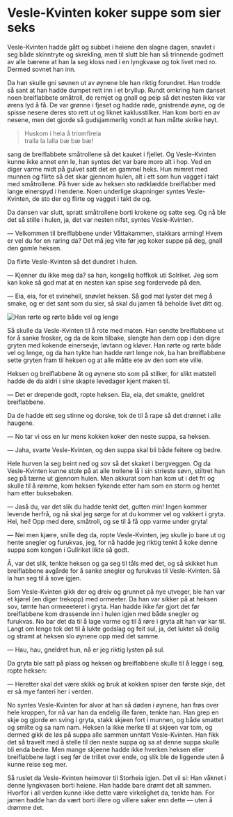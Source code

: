 # Vesle-Kvinten koker suppe som sier seks

Vesle-Kvinten hadde gått og subbet i heiene den slagne dagen, snavlet i seg både skinntryte og skrekling, men til slutt ble han så trinnende godmett av alle bærene at han la seg kloss ned i en lyngkvase og tok livet med ro. Dermed sovnet han inn.

Da han skulle gni søvnen ut av øynene ble han riktig forundret. Han trodde så sant at han hadde dumpet rett inn i et bryllup. Rundt omkring ham danset noen breiflabbete småtroll, de remjet og gnall og peip så det nesten ikke var ørens lyd å få. De var grønne i fjeset og hadde røde, gnistrende øyne, og de spisse nesene deres sto rett ut og liknet kaklusstilker. Han kom borti en av nesene, men det gjorde så gudsjammerlig vondt at han måtte skrike høyt.

> Huskom i heia å triomfireia  
> tralla la lalla bæ bæ bæ!

sang de breiflabbete småtrollene så det kauket i fjellet. Og Vesle-Kvinten kunne ikke annet enn le, han syntes det var bare moro alt i hop. Ved en diger varme midt på gulvet satt det en gammel heks. Hun mimret med munnen og flirte så det skar gjennom hulen, alt i ett som hun vagget i takt med småtrollene. På hver side av heksen sto rødklædde breiflabber med lange einerspyd i hendene. Noen underlige skapninger syntes Vesle-Kvinten, de sto der og flirte og vagget i takt de og.

Da dansen var slutt, spratt småtrollene borti krokene og satte seg. Og nå ble det så stille i hulen, ja, det var nesten nifst, syntes Vesle-Kvinten.

— Velkommen til breiflabbene under Våttakammen, stakkars arming! Hvem er vel du for en raring da? Det må jeg vite før jeg koker suppe på deg, gnall den gamle heksen.

Da flirte Vesle-Kvinten så det dundret i hulen.

— Kjenner du ikke meg da? sa han, kongelig hoffkok uti Solriket. Jeg som kan koke så god mat at en nesten kan spise seg fordervede på den.

— Eia, eia, for et svinehell, snøvlet heksen. Så god mat lyster det meg å smake, og er det sant som du sier, så skal du jamen få beholde livet ditt og.

![Han rørte og rørte både vel og lenge](./suppe.png)

Så skulle da Vesle-Kvinten til å rote med maten. Han sendte breiflabbene ut for å sanke frosker, og da de kom tilbake, slengte han dem opp i den digre gryten med kokende einersevje, løvtann og kløver. Han rørte og rørte både vel og lenge, og da han tykte han hadde rørt lenge nok, ba han breiflabbene sette gryten fram til heksen og at alle måtte ete av den som ete ville.

Heksen og breiflabbene åt og øynene sto som på stilker, for slikt matstell hadde de da aldri i sine skapte levedager kjent maken til.

— Det er drepende godt, ropte heksen. Eia, eia, det smakte, gneldret breiflabbene.

Da de hadde ett seg stinne og dorske, tok de til å rape så det drønnet i alle haugene.

— No tar vi oss en lur mens kokken koker den neste suppa, sa heksen.

— Jaha, svarte Vesle-Kvinten, og den suppa skal bli både feitere og bedre.

Hele hurven la seg beint ned og sov så det skaket i bergveggen. Og da Vesle-Kvinten kunne stole på at alle trollene lå i sin strieste søvn, stiltret han seg på tærne ut gjennom hulen. Men akkurat som han kom ut i det fri og skulle til å rømme, kom heksen fykende etter ham som en storm og hentet ham etter buksebaken.

— Jaså du, var det slik du hadde tenkt det, gutten min! Ingen kommer levende herfrå, og nå skal jeg sørge for at du kommer vel og vakkert i gryta. Hei, hei! Opp med dere, småtroll, og se til å få opp varme under gryta!

— Nei men kjære, snille deg da, ropte Vesle-Kvinten, jeg skulle jo bare ut og hente snegler og furukvas, jeg, for nå hadde jeg riktig tenkt å koke denne suppa som kongen i Gullriket likte så godt.

Å, var det slik, tenkte heksen og ga seg til tåls med det, og så skikket hun breiflabbene avgårde for å sanke snegler og furukvas til Vesle-Kvinten. Så la hun seg til å sove igjen.

Som Vesle-Kvinten gikk der og dreiv og grunnet på nye utveger, ble han var et kjørel (en diger trekopp) med ormeeter. Da han var sikker på at heksen sov, tømte han ormeeeteret i gryta. Han hadde ikke før gjort det før breiflabbene kom drassende inn i hulen igjen med både snegler og furukvas. No bar det da til å lage varme og til å røre i gryta alt han var kar til. Langt om lenge tok det til å lukte godslag og feit sul, ja, det luktet så deilig og stramt at heksen slo øynene opp med det samme.

— Hau, hau, gneldret hun, nå er jeg riktig lysten på sul.

Da gryta ble satt på plass og heksen og breiflabbene skulle til å legge i seg, ropte heksen:

— Heretter skal det være skikk og bruk at kokken spiser den første skje, det er så mye fanteri her i verden.

No syntes Vesle-Kvinten for alvor at han så døden i øynene, han frøs over hele kroppen, for nå var han da endelig ille faren, tenkte han. Han grep en skje og gjorde en sving i gryta, stakk skjeen fort i munnen, og både smattet og smilte og sa nam nam. Heksen la ikke merke til at skjeen var tom, og dermed gikk de løs på suppa alle sammen unntatt Vesle-Kvinten. Han fikk det så travelt med å stelle til den neste suppa og sa at denne suppa skulle bli enda bedre. Men mange skjeene hadde ikke hverken heksen eller breiflabbene lagt i seg før de trillet over ende, og slik ble de liggende uten å kunne reise seg mer.

Så ruslet da Vesle-Kvinten heimover til Storheia igjen. Det vil si: Han våknet i denne lyngkvasen borti heiene. Han hadde bare drømt det alt sammen. Hvorfor i all verden kunne ikke dette være virkelighet da, tenkte han. For jamen hadde han da vært borti illere og villere saker enn dette — uten å drømme det.

